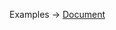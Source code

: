 <p class="ExampleLinks">Examples <span class="ExampleLinksTitleSeparator">-></span> <a href="../../examples/document-builder/document">Document</a></p>
